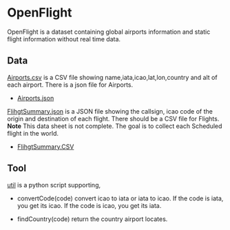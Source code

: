 # OpenFlight
 OpenFlight is a dataset containing global airports information and
  static flight information without real time data.

## Data
  
[Airports.csv](./airports.csv) is a CSV file showing name,iata,icao,lat,lon,country and alt 
of each airport. There is a json file for Airports.
- [Airports.json](./airports.json)

[FlihgtSummary.json](FlightSummary.json) is a JSON file showing the callsign, icao code of the origin 
and destination of each flight. There should be a CSV file for Flights. **Note** This data sheet
 is not complete. The goal is to collect each Scheduled flight in the world.
- [FlihgtSummary.CSV](#)

## Tool

[util](./util.py) is a python script supporting,
- convertCode(code) convert icao to iata or iata to icao. If the code is iata, you get its icao. 
If the code is icao, you get its iata.

- findCountry(code)  return the country airport locates.

